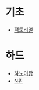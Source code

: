 # 기초

- [팩토리얼](https://www.acmicpc.net/problem/10872)

# 하드

- [하노이탑](https://www.acmicpc.net/problem/1914)
- [N퀸](https://www.acmicpc.net/problem/9663)
